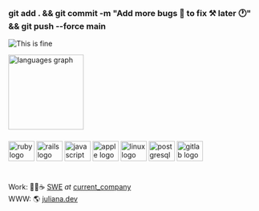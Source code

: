 ### git add . && git commit -m "Add more bugs 🐛 to fix ⚒️ later 🕐" && git push --force main
![This is fine](https://media.giphy.com/media/QMHoU66sBXqqLqYvGO/giphy.gif)

<div align="left">
  <img src="https://github-readme-stats.vercel.app/api/top-langs?locale=en&hide_title=false&layout=compact&card_width=320&langs_count=5&theme=dracula&hide_border=false&username=juuh42dias" height="150" alt="languages graph"  />
</div>

###

<div align="left">
  <img src="https://cdn.jsdelivr.net/gh/devicons/devicon/icons/ruby/ruby-original.svg" height="40" width="52" alt="ruby logo"  />
  <img src="https://cdn.jsdelivr.net/gh/devicons/devicon/icons/rails/rails-original-wordmark.svg" height="40" width="52" alt="rails logo"  />
  <img src="https://cdn.jsdelivr.net/gh/devicons/devicon/icons/javascript/javascript-original.svg" height="40" width="52" alt="javascript logo"  />
  <img src="https://cdn.jsdelivr.net/gh/devicons/devicon/icons/apple/apple-original.svg" height="40" width="52" alt="apple logo"  />
  <img src="https://cdn.jsdelivr.net/gh/devicons/devicon/icons/linux/linux-original.svg" height="40" width="52" alt="linux logo"  />
  <img src="https://cdn.jsdelivr.net/gh/devicons/devicon/icons/postgresql/postgresql-original.svg" height="40" width="52" alt="postgresql logo"  />
  <img src="https://cdn.jsdelivr.net/gh/devicons/devicon/icons/gitlab/gitlab-original.svg" height="40" width="52" alt="gitlab logo"  />
</div>

#
<span>
  Work: 👩‍💻☕ <a href="https://www.reddit.com/r/cscareerquestions/comments/lo85pt/what_exactly_do_you_mean_by_swe/">SWE</a> <i>at</i> <a href="https://www.linkedin.com/company/current-company/about/">current_company</a>
</span>
</br>
<span>
  WWW: 🌎 <a href="juliana.dev">juliana.dev</a>
</span>
